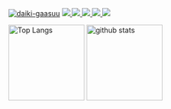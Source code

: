 [![daiki-gaasuu](https://komarev.com/ghpvc/?username=daiki-gaasuu)](https://github.com/daiki-gaasuu/daiki-gaasuu/)
[![](https://img.shields.io/github/followers/daiki-gaasuu?label=follow&logo=github&style=flat)
](https://github.com/daiki-gaasuu)
[![](https://img.shields.io/twitter/follow/gaasuu_itnav?label=Twitter&logo=twitter&style=flat)
](http://twitter.com/gaasuu_itnav)
[![](https://qiita-badge.apiapi.app/s/gaasuu_itnav/posts.svg)
](http://qiita.com/gaasuu_itnav)
[![](https://qiita-badge.apiapi.app/s/gaasuu_itnav/contributions.svg)
](http://qiita.com/gaasuu_itnav)
![](https://github-profile-summary-cards.vercel.app/api/cards/profile-details?username=daiki-gaasuu&theme=dracula)


<p align="left"> 
  <img alt="Top Langs" height="150px" src="https://github-readme-stats-clone-daiki-gaasuu.vercel.app/api/top-langs/?username=daiki-gaasuu&count_private=true&layout=compact&theme=dracula&langs_count=10&hide=html,css&cache_seconds=1800" />
  <img alt="github stats" height="150px" src="https://github-readme-stats-clone-daiki-gaasuu.vercel.app/api?username=daiki-gaasuu&count_private=true&include_all_commits=true&theme=dracula" />
</p>
